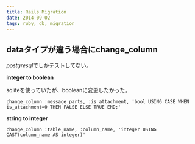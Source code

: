 ```yaml
---
title: Rails Migration
date: 2014-09-02
tags: ruby, db, migration
---
```




## dataタイプが違う場合にchange_column

*postgresql*でしかテストしてない。

**integer to boolean**

sqliteを使っていたが、booleanに変更したかった。

`change_column :message_parts, :is_attachment, 'bool USING CASE WHEN is_attachment=0 THEN FALSE ELSE TRUE END;'`

**string to integer**

`change_column :table_name, :column_name, 'integer USING CAST(column_name AS integer)'`